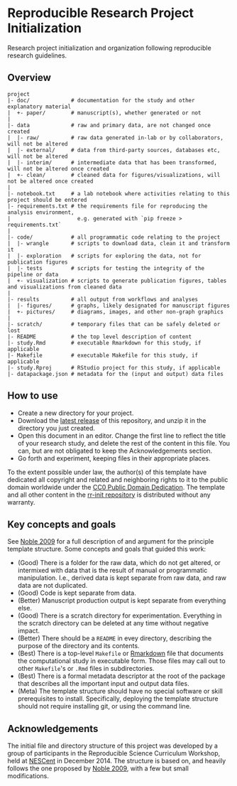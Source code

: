 Reproducible Research Project Initialization
=======

Research project initialization and organization following reproducible research guidelines.

Overview
--------

    project
    |- doc/             # documentation for the study and other explanatory material
    |  +- paper/        # manuscript(s), whether generated or not
    |
    |- data             # raw and primary data, are not changed once created 
    |  |- raw/          # raw data generated in-lab or by collaborators, will not be altered
    |  |- external/     # data from third-party sources, databases etc, will not be altered
    |  |- interim/      # intermediate data that has been transformed, will not be altered once created
    |  +- clean/        # cleaned data for figures/visualizations, will not be altered once created
    |
    |- notebook.txt     # a lab notebook where activities relating to this project should be entered
    |- requirements.txt # the requirements file for reproducing the analysis environment, 
    |                     e.g. generated with `pip freeze > requirements.txt`
    |
    |- code/            # all programmatic code relating to the project
    |  |- wrangle       # scripts to download data, clean it and transform it
    |  |- exploration   # scripts for exploring the data, not for publication figures
    |  |- tests         # scripts for testing the integrity of the pipeline or data
    |  +- visualization # scripts to generate publication figures, tables and visualizations from cleaned data
    |
    |- results          # all output from workflows and analyses
    |  |- figures/      # graphs, likely designated for manuscript figures
    |  +- pictures/     # diagrams, images, and other non-graph graphics 
    |
    |- scratch/         # temporary files that can be safely deleted or lost
    |- README           # the top level description of content
    |- study.Rmd        # executable Rmarkdown for this study, if applicable
    |- Makefile         # executable Makefile for this study, if applicable
    |- study.Rproj      # RStudio project for this study, if applicable
    |- datapackage.json # metadata for the (input and output) data files 

How to use
----------

* Create a new directory for your project.
* Download the [latest release] of this repository, and unzip it in the directory you just created.
* Open this document in an editor. Change the first line to reflect the title of your research study, and delete the rest of the content in this file. You can, but are not obligated to keep the Acknowledgements section.
* Go forth and experiment, keeping files in their appropriate places.

To the extent possible under law, the author(s) of this template have dedicated all copyright and related and neighboring rights to it to the public domain worldwide under the [CC0 Public Domain Dedication]. The template and all other content in the [rr-init repository] is distributed without any warranty.

Key concepts and goals
----------------------

See [Noble 2009] for a full description of and argument for the principle template structure. Some concepts and goals that guided this work:
* (Good) There is a folder for the raw data, which do not get altered, or intermixed with data that is the result of manual or programmatic manipulation. I.e., derived data is kept separate from raw data, and raw data are not duplicated.
* (Good) Code is kept separate from data.
* (Better) Manuscript production output is kept separate from everything else.
* (Good) There is a scratch directory for experimentation. Everything in the scratch directory can be deleted at any time without negative impact. 
* (Better) There should be a `README` in evey directory, describing the purpose of the directory and its contents.
* (Best) There is a top-level `Makefile` or [Rmarkdown] file that documents the computational study in executable form. Those files may call out to other `Makefile`'s or `.Rmd` files in subdirectories.
* (Best) There is a formal metadata descriptor at the root of the package that describes all the important input and output data files.
* (Meta) The template structure should have no special software or skill prerequisites to install. Specifically, deploying the template structure should not require installing git, or using the command line.

Acknowledgements
----------------

The initial file and directory structure of this project was developed by a group of participants in the Reproducible Science Curriculum Workshop, held at [NESCent] in December 2014. The structure is based on, and heavily follows the one proposed by [Noble 2009], with a few but small modifications.

[rr-init repository]: https://github.com/Reproducible-Science-Curriculum/rr-init
[latest release]: https://github.com/Reproducible-Science-Curriculum/rr-init/releases/latest
[NESCent]: http://nescent.org
[Rmarkdown]: http://rmarkdown.rstudio.com/
[Noble 2009]: http://dx.doi.org/10.1371/journal.pcbi.1000424
[CC0 Public Domain Dedication]: http://creativecommons.org/publicdomain/zero/1.0/
